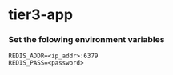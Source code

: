 # tier3-app
### Set the folowing environment variables
```
REDIS_ADDR=<ip_addr>:6379
REDIS_PASS=<password>
```